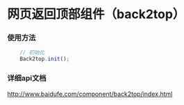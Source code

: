 网页返回顶部组件（back2top）
==========================

### 使用方法
```javascript
	// 初始化
	Back2top.init();
```

### 详细api文档
http://www.baidufe.com/component/back2top/index.html